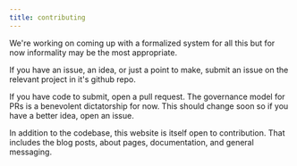 ```yaml
---
title: contributing
---
```


We're working on coming up with a formalized system for all this but for now informality may be the most appropriate. 

If you have an issue, an idea, or just a point to make, submit an issue on the relevant project in it's github repo.

If you have code to submit, open a pull request. The governance model for PRs is a benevolent dictatorship for now. This should change soon so if you have a better idea, open an issue. 

In addition to the codebase, this website is itself open to contribution. That includes the blog posts, about pages, documentation, and general messaging.
